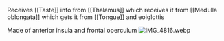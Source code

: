 Receives \[\[Taste]] info from \[\[Thalamus]] which receives it from \[\[Medulla oblongata]] which gets it from \[\[Tongue]] and eoiglottis

Made of anterior insula and frontal operculum
![IMG\_4816.webp](img_4816.webp)
